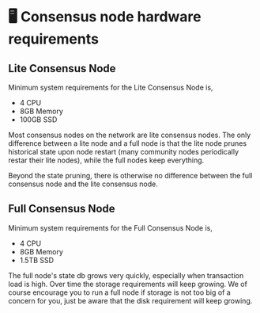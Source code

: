 # 🖥️ Consensus node hardware requirements

## Lite Consensus Node

Minimum system requirements for the Lite Consensus Node is,&#x20;

* 4 CPU
* 8GB Memory&#x20;
* 100GB SSD&#x20;

Most consensus nodes on the network are lite consensus nodes. The only difference between a lite node and a full node is that the lite node prunes historical state upon node restart (many community nodes periodically restar their lite nodes), while the full nodes keep everything.&#x20;

Beyond the state pruning, there is otherwise no difference between the full consensus node and the lite consensus node.&#x20;



## Full Consensus Node

Minimum system requirements for the Full Consensus Node is,&#x20;

* 4 CPU
* 8GB Memory&#x20;
* 1.5TB SSD&#x20;

The full node's state db grows very quickly, especially when transaction load is high. Over time the storage requirements will keep growing. We of course encourage you to run a full node if storage is not too big of a concern for you, just be aware that the disk requirement will keep growing.&#x20;

